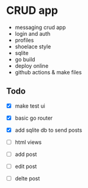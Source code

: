 # CRUD app
- messaging crud app
- login and auth
- profiles
- shoelace style
- sqlite
- go build
- deploy online
- github actions & make files


## Todo
- [x] make test ui
- [x] basic go router
- [x] add sqlite db to send posts
- [ ] html views
- [ ] add post
- [ ] edit post
- [ ] delte post

